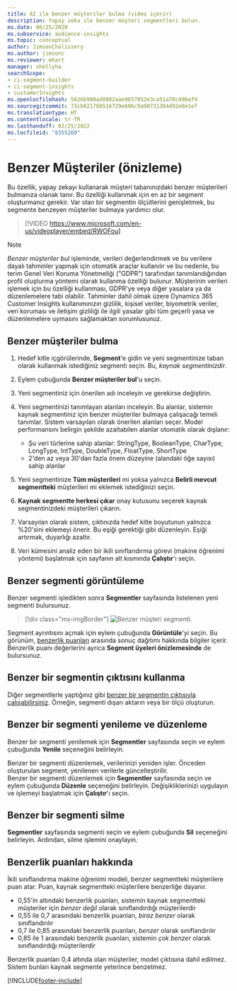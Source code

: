 ```yaml
---
title: AI ile benzer müşteriler bulma (video içerir)
description: Yapay zeka ile benzer müşteri segmentleri bulun.
ms.date: 06/25/2020
ms.subservice: audience-insights
ms.topic: conceptual
author: JimsonChalissery
ms.author: jimsonc
ms.reviewer: mhart
manager: shellyha
searchScope:
- ci-segment-builder
- ci-segment-insights
- customerInsights
ms.openlocfilehash: 5626b980ad8802aae9657052e3ca51a70c49baf9
ms.sourcegitcommit: 73cb021760516729e696c9a90731304d92e0e1ef
ms.translationtype: HT
ms.contentlocale: tr-TR
ms.lasthandoff: 02/25/2022
ms.locfileid: "8355269"
---
```

# <a name="similar-customers-preview"></a>Benzer Müşteriler (önizleme)

Bu özellik, yapay zekayı kullanarak müşteri tabanınızdaki benzer müşterileri bulmanıza olanak tanır. Bu özelliği kullanmak için en az bir segment oluşturmanız gerekir. Var olan bir segmentin ölçütlerini genişletmek, bu segmente benzeyen müşteriler bulmaya yardımcı olur.

> [!VIDEO https://www.microsoft.com/en-us/videoplayer/embed/RWOFou]

> [!NOTE]
> *Benzer müşteriler bul* işleminde, verileri değerlendirmek ve bu verilere dayalı tahminler yapmak için otomatik araçlar kullanılır ve bu nedenle, bu terim Genel Veri Koruma Yönetmeliği ("GDPR") tarafından tanımlandığından profil oluşturma yöntemi olarak kullanma özelliği bulunur. Müşterinin verileri işlemek için bu özelliği kullanması, GDPR'ye veya diğer yasalara ya da düzenlemelere tabi olabilir. Tahminler dahil olmak üzere Dynamics 365 Customer Insights kullanımınızın gizlilik, kişisel veriler, biyometrik veriler, veri koruması ve iletişim gizliliği ile ilgili yasalar gibi tüm geçerli yasa ve düzenlemelere uymasını sağlamaktan sorumlusunuz.

## <a name="finding-similar-customers"></a>Benzer müşteriler bulma

1. Hedef kitle içgörülerinde, **Segment**'e gidin ve yeni segmentinize taban olarak kullanmak istediğiniz segmenti seçin. Bu, *kaynak segmentinizdir*.

1. Eylem çubuğunda **Benzer müşteriler bul**'u seçin.

1. Yeni segmentiniz için önerilen adı inceleyin ve gerekirse değiştirin.

1. Yeni segmentinizi tanımlayan alanları inceleyin. Bu alanlar, sistemin kaynak segmentiniz için benzer müşteriler bulmaya çalışacağı temeli tanımlar. Sistem varsayılan olarak önerilen alanları seçer.
  Model performansını belirgin şekilde azaltabilen alanlar otomatik olarak dışlanır:
  
   - Şu veri türlerine sahip alanlar: StringType, BooleanType, CharType, LongType, IntType, DoubleType, FloatType, ShortType
   - 2'den az veya 30'dan fazla önem düzeyine (alandaki öğe sayısı) sahip alanlar

1. Yeni segmentinize **Tüm müşterileri** mi yoksa yalnızca **Belirli mevcut segmentteki** müşterileri mi eklemek istediğinizi seçin.

1. **Kaynak segmentte herkesi çıkar** onay kutusunu seçerek kaynak segmentinizdeki müşterileri çıkarın.

1. Varsayılan olarak sistem, çıktınızda hedef kitle boyutunun yalnızca %20'sini eklemeyi önerir. Bu eşiği gerektiği gibi düzenleyin. Eşiği artırmak, duyarlığı azaltır.

1. Veri kümesini analiz eden bir ikili sınıflandırma görevi (makine öğrenimi yöntemi) başlatmak için sayfanın alt kısmında **Çalıştır**'ı seçin.

## <a name="view-the-similar-segment"></a>Benzer segmenti görüntüleme

Benzer segmenti işledikten sonra **Segmentler** sayfasında listelenen yeni segmenti bulursunuz.

> [!div class="mx-imgBorder"]
> ![Benzer müşteri segmenti.](media/expanded-segment.png "Benzer müşteriler segmenti")

Segment ayrıntısını açmak için eylem çubuğunda **Görüntüle**'yi seçin. Bu görünüm, [benzerlik puanları](#about-similarity-scores) arasında sonuç dağıtımı hakkında bilgiler içerir. Benzerlik puanı değerlerini ayrıca **Segment üyeleri önizlemesinde** de bulursunuz.

## <a name="use-the-output-of-a-similar-segment"></a>Benzer bir segmentin çıktısını kullanma

Diğer segmentlerle yaptığınız gibi [benzer bir segmentin çıktısıyla çalışabilirsiniz](segments.md). Örneğin, segmenti dışarı aktarın veya bir ölçü oluşturun.

## <a name="refresh-and-edit-a-similar-segment"></a>Benzer bir segmenti yenileme ve düzenleme

Benzer bir segmenti yenilemek için **Segmentler** sayfasında seçin ve eylem çubuğunda **Yenile** seçeneğini belirleyin.

Benzer bir segmenti düzenlemek, verilerinizi yeniden işler. Önceden oluşturulan segment, yenilenen verilerle güncelleştirilir.    
Benzer bir segmenti düzenlemek için **Segmentler** sayfasında seçin ve eylem çubuğunda **Düzenle** seçeneğini belirleyin. Değişikliklerinizi uygulayın ve işlemeyi başlatmak için **Çalıştır**'ı seçin.

## <a name="delete-a-similar-segment"></a>Benzer bir segmenti silme

**Segmentler** sayfasında segmenti seçin ve eylem çubuğunda **Sil** seçeneğini belirleyin. Ardından, silme işlemini onaylayın.

## <a name="about-similarity-scores"></a>Benzerlik puanları hakkında

İkili sınıflandırma makine öğrenimi modeli, benzer segmentteki müşterilere puan atar. Puan, kaynak segmentteki müşterilere benzerliğe dayanır.

- 0,55'in altındaki benzerlik puanları, sistemin kaynak segmentteki müşteriler için *benzer değil* olarak sınıflandırdığı müşterilerdir
- 0,55 ile 0,7 arasındaki benzerlik puanları, *biraz benzer* olarak sınıflandırılır
- 0,7 ile 0,85 arasındaki benzerlik puanları, *benzer* olarak sınıflandırılır
- 0,85 ile 1 arasındaki benzerlik puanları, sistemin *çok benzer* olarak sınıflandırdığı müşterilerdir

Benzerlik puanları 0,4 altında olan müşteriler, model çıktısına dahil edilmez. Sistem bunları kaynak segmente yeterince benzetmez.


[!INCLUDE[footer-include](../includes/footer-banner.md)]